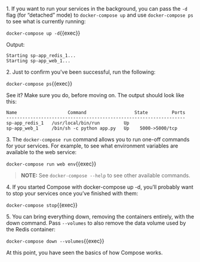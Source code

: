 1\. If you want to run your services in the background, you can pass the `-d` flag (for “detached” mode) to `docker-compose up` and use `docker-compose ps` to see what is currently running:

`docker-compose up -d`{{exec}}

Output:
```
Starting sp-app_redis_1...
Starting sp-app_web_1...
```


2\. Just to confirm you've been successful, run the following:

`docker-compose ps`{{exec}}

See it? Make sure you do, before moving on. The output should look like this:

```console
Name                   Command                  State         Ports
-------------------------------------------------------------------
sp-app_redis_1   /usr/local/bin/run         Up
sp-app_web_1     /bin/sh -c python app.py   Up    5000->5000/tcp
```


3\. The `docker-compose run` command allows you to run one-off commands for your services. For example, to see what environment variables are available to the web service:

`docker-compose run web env`{{exec}}

> **NOTE:** See `docker-compose --help` to see other available commands. 


4\. If you started Compose with docker-compose up -d, you’ll probably want to stop your services once you’ve finished with them:

`docker-compose stop`{{exec}}


5\. You can bring everything down, removing the containers entirely, with the down command. Pass `--volumes` to also remove the data volume used by the Redis container:

`docker-compose down --volumes`{{exec}}

At this point, you have seen the basics of how Compose works.

